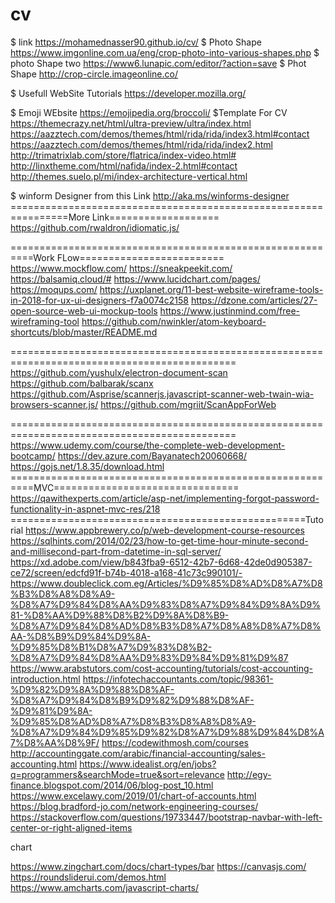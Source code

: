 # cv
$ link https://mohamednasser90.github.io/cv/
$ Photo Shape https://www.imgonline.com.ua/eng/crop-photo-into-various-shapes.php
$ photo Shape two https://www6.lunapic.com/editor/?action=save
$ Phot Shape http://crop-circle.imageonline.co/


$ Usefull WebSite Tutorials
https://developer.mozilla.org/

$ Emoji WEbsite
https://emojipedia.org/broccoli/
$Template For CV
https://themecrazy.net/html/ultra-preview/ultra/index.html
https://aazztech.com/demos/themes/html/rida/rida/index3.html#contact
https://aazztech.com/demos/themes/html/rida/rida/index2.html
http://trimatrixlab.com/store/flatrica/index-video.html#
http://linxtheme.com/html/nafida/index-2.html#contact
http://themes.suelo.pl/mi/index-architecture-vertical.html


$ winform Designer  from this Link
http://aka.ms/winforms-designer
================================================================More Link===================
https://github.com/rwaldron/idiomatic.js/

==========================================================Work FLow=========================
https://www.mockflow.com/
https://sneakpeekit.com/
https://balsamiq.cloud/#
https://www.lucidchart.com/pages/
https://moqups.com/
https://uxplanet.org/11-best-website-wireframe-tools-in-2018-for-ux-ui-designers-f7a0074c2158
https://dzone.com/articles/27-open-source-web-ui-mockup-tools
https://www.justinmind.com/free-wireframing-tool
https://github.com/nwinkler/atom-keyboard-shortcuts/blob/master/README.md

=============================================================================================
https://github.com/yushulx/electron-document-scan
https://github.com/balbarak/scanx
https://github.com/Asprise/scannerjs.javascript-scanner-web-twain-wia-browsers-scanner.js/
https://github.com/mgriit/ScanAppForWeb

=============================================================================================
https://www.udemy.com/course/the-complete-web-development-bootcamp/
https://dev.azure.com/Bayanatech20060668/
https://gojs.net/1.8.35/download.html
==========================================================MVC================================
https://qawithexperts.com/article/asp-net/implementing-forgot-password-functionality-in-aspnet-mvc-res/218
===================================================Tutorial
https://www.appbrewery.co/p/web-development-course-resources
https://sqlhints.com/2014/02/23/how-to-get-time-hour-minute-second-and-millisecond-part-from-datetime-in-sql-server/
https://xd.adobe.com/view/b843fba9-6512-42b7-6d68-42de0d905387-ce72/screen/edcfd91f-b74b-4018-a168-41c73c990101/-
https://www.doubleclick.com.eg/Articles/%D9%85%D8%AD%D8%A7%D8%B3%D8%A8%D8%A9-%D8%A7%D9%84%D8%AA%D9%83%D8%A7%D9%84%D9%8A%D9%81-%D8%AA%D9%88%D8%B2%D9%8A%D8%B9-%D8%A7%D9%84%D8%AD%D8%B3%D8%A7%D8%A8%D8%A7%D8%AA-%D8%B9%D9%84%D9%8A-%D9%85%D8%B1%D8%A7%D9%83%D8%B2-%D8%A7%D9%84%D8%AA%D9%83%D9%84%D9%81%D9%87
https://www.arabstutors.com/cost-accounting/tutorials/cost-accounting-introduction.html
https://infotechaccountants.com/topic/98361-%D9%82%D9%8A%D9%88%D8%AF-%D8%A7%D9%84%D8%B9%D9%82%D9%88%D8%AF-%D9%81%D9%8A-%D9%85%D8%AD%D8%A7%D8%B3%D8%A8%D8%A9-%D8%A7%D9%84%D9%85%D9%82%D8%A7%D9%88%D9%84%D8%A7%D8%AA%D8%9F/
https://codewithmosh.com/courses
http://accountinggate.com/arabic/financial-accounting/sales-accounting.html
https://www.idealist.org/en/jobs?q=programmers&searchMode=true&sort=relevance
http://egy-finance.blogspot.com/2014/06/blog-post_10.html
https://www.excelawy.com/2019/01/chart-of-accounts.html
https://blog.bradford-jo.com/network-engineering-courses/
https://stackoverflow.com/questions/19733447/bootstrap-navbar-with-left-center-or-right-aligned-items



chart

https://www.zingchart.com/docs/chart-types/bar
https://canvasjs.com/
https://roundsliderui.com/demos.html
https://www.amcharts.com/javascript-charts/






